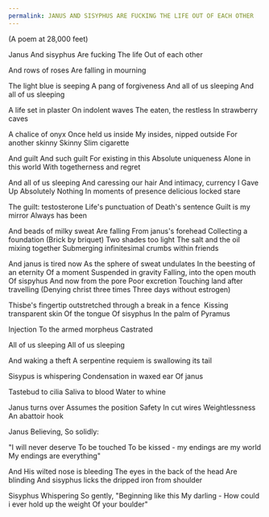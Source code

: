 ```yaml
---
permalink: JANUS AND SISYPHUS ARE FUCKING THE LIFE OUT OF EACH OTHER
---
```

(A poem at 28,000 feet)

Janus 
And sisyphus 
Are fucking 
The life 
Out of each other 

And rows of roses 
Are falling in mourning 

The light blue is seeping 
A pang of forgiveness 
And all of us sleeping
And all of us sleeping 

A life set in plaster
On indolent waves 
The eaten, the restless
In strawberry caves

A chalice of onyx 
Once held us inside 
My insides, nipped outside 
For another
skinny 
Skinny
Slim cigarette 

And guilt
And such guilt
For existing in this 
Absolute uniqueness 
Alone in this world 
With togetherness 
and regret 


And all of us sleeping 
And caressing our hair 
And intimacy, currency 
I Gave Up Absolutely 
Nothing 
In moments of presence 
delicious 
locked stare 

The guilt: testosterone
Life's punctuation of
Death's sentence 
Guilt is my mirror 
Always
has been 

And beads of milky sweat 
Are falling 
From janus's forehead 
Collecting a foundation 
(Brick by briquet)
Two shades too light 
The salt and the oil mixing together
Submerging infinitesimal crumbs within friends 

And janus is tired now 
As the sphere of sweat undulates 
In the beesting of an eternity 
Of a moment 
Suspended in gravity
Falling, into the open mouth 
Of sispyhus 
And now from the pore
Poor excretion
Touching land after travelling 
(Denying christ three times 
Three days without estrogen)


Thisbe's fingertip outstretched through a break in a fence  
Kissing transparent skin 
Of the tongue 
Of sisyphus 
In the palm of Pyramus 

Injection 
To the armed morpheus 
Castrated 

All of us sleeping 
All of us sleeping 

And waking a theft 
A serpentine requiem
is swallowing its tail 


Sisypus is whispering 
Condensation in waxed ear 
Of janus 

Tastebud to cilia
Saliva to blood
Water 
to whine 

Janus turns over 
Assumes the position 
Safety
In cut wires 
Weightlessness
An abattoir hook 

Janus
Believing,
So solidly: 

"I will never deserve 
To be touched 
To be kissed -
my endings are my world 
My endings are everything" 

And His wilted nose is bleeding 
The eyes in the back of the head 
Are blinding 
And sisyphus licks the dripped iron from shoulder 


Sisyphus 
Whispering 
So gently, 
"Beginning like this 
My darling -
How could i ever 
hold up the weight
Of your boulder"